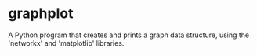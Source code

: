 # graphplot
A Python program that creates and prints a graph data structure, using the 'networkx' and 'matplotlib' libraries.
